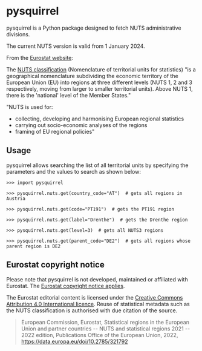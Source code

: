# pysquirrel

pysquirrel is a Python package designed to fetch NUTS administrative
divisions.

The current NUTS version is valid from 1 January 2024.

From the [Eurostat
website](https://ec.europa.eu/eurostat/web/nuts/overview):

The [NUTS
classification](https://ec.europa.eu/eurostat/statistics-explained/index.php?title=Glossary:Nomenclature_of_territorial_units_for_statistics_(NUTS))
(Nomenclature of territorial units for statistics) "is a geographical nomenclature subdividing the economic territory of the European Union (EU) into regions at three different levels (NUTS 1, 2 and 3 respectively, moving from larger to smaller territorial units). Above NUTS 1, there is the 'national' level of the Member States."

"NUTS is used for:

- collecting, developing and harmonising European regional statistics
- carrying out socio-economic analyses of the regions
- framing of EU regional policies"

## Usage

pysquirrel allows searching the list of all territorial units by specifying the 
parameters and the values to search as shown below:

```{python}
>>> import pysquirrel

>>> pysquirrel.nuts.get(country_code="AT")  # gets all regions in Austria

>>> pysquirrel.nuts.get(code="PT191")  # gets the PT191 region

>>> pysquirrel.nuts.get(label="Drenthe")  # gets the Drenthe region

>>> pysquirrel.nuts.get(level=3)  # gets all NUTS3 regions

>>> pysquirrel.nuts.get(parent_code="DE2")  # gets all regions whose parent region is DE2
```

## Eurostat copyright notice

Please note that pysquirrel is not developed, maintained or affiliated
with Eurostat. The [Eurostat copyright notice
applies](https://ec.europa.eu/eurostat/web/main/help/copyright-notice).

The Eurostat editorial content is licensed under the [Creative Commons
Attribution 4.0 International licence](https://creativecommons.org/licenses/by/4.0/). Reuse
of statistical metadata such as the NUTS classification is authorised
with due citation of the source.

> European Commission, Eurostat, Statistical regions in the European
> Union and partner countries -- NUTS and statistical regions 2021 --
> 2022 edition, Publications Office of the European Union, 2022,
> https://data.europa.eu/doi/10.2785/321792